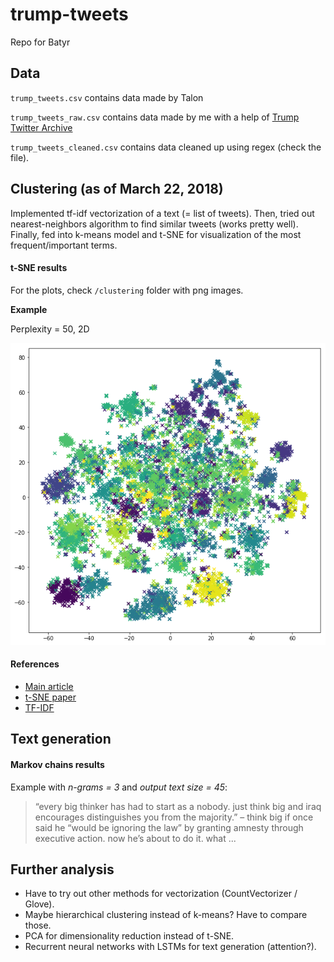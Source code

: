 # trump-tweets

Repo for Batyr

## Data

`trump_tweets.csv` contains data made by Talon

`trump_tweets_raw.csv` contains data made by me with a help of [Trump Twitter Archive](http://www.trumptwitterarchive.com/archive)

`trump_tweets_cleaned.csv` contains data cleaned up using regex (check the file).

## Clustering (as of March 22, 2018)

Implemented tf-idf vectorization of a text (= list of tweets). Then, tried out nearest-neighbors algorithm to find similar tweets (works pretty well). Finally, fed into k-means model
and t-SNE for visualization of the most frequent/important terms.

#### t-SNE results

For the plots, check ```/clustering``` folder with png images.

**Example**

Perplexity = 50, 2D

![perplexity50](clustering/perplexity_50_2.png)

#### References

- [Main article](https://beckernick.github.io/law-clustering/)
- [t-SNE paper](http://www.jmlr.org/papers/volume9/vandermaaten08a/vandermaaten08a.pdf)
- [TF-IDF](http://scikit-learn.org/stable/modules/generated/sklearn.feature_extraction.text.TfidfVectorizer.html)

## Text generation

#### Markov chains results

Example with *n-grams = 3* and *output text size = 45*:

> “every big thinker has had to start as a nobody. just think big  and  iraq encourages distinguishes you from the majority.” – think big if once said he “would be ignoring the law” by granting amnesty through executive action. now he’s about to do it. what ...

## Further analysis

- Have to try out other methods for vectorization (CountVectorizer / Glove).
- Maybe hierarchical clustering instead of k-means? Have to compare those.
- PCA for dimensionality reduction instead of t-SNE.
- Recurrent neural networks with LSTMs for text generation (attention?).
